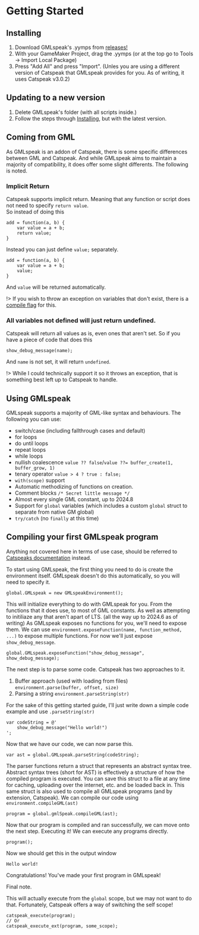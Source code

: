 # Getting Started

## Installing
1. Download GMLspeak's .yymps from [releases!](https://github.com/tabularelf/GMLspeak/releases)
2. With your GameMaker Project, drag the .yymps (or at the top go to Tools -> Import Local Package)
3. Press "Add All" and press "Import". (Unles you are using a different version of Catspeak that GMLspeak provides for you. As of writing, it uses Catspeak v3.0.2)

## Updating to a new version

1. Delete GMLspeak's folder (with all scripts inside.)
2. Follow the steps through [Installing](#installing), but with the latest version.

## Coming from GML

As GMLspeak is an addon of Catspeak, there is some specific differences between GML and Catspeak. And while GMLspeak aims to maintain a majority of compatibility, it does offer some slight differents. The following is noted.

### Implicit Return
Catspeak supports implicit return. Meaning that any function or script does not need to specify `return value`. <br>
So instead of doing this
```gml
add = function(a, b) {
	var value = a + b;
	return value;
}
```
Instead you can just define `value;` separately.
```gml
add = function(a, b) {
	var value = a + b;
	value;
}
```
And `value` will be returned automatically.

!> If you wish to throw an exception on variables that don't exist, there is a [compile flag](gmlspeakenvironment.md?id=compile-flags) for this.

### All variables not defined will just return undefined.
Catspeak will return all values as is, even ones that aren't set.
So if you have a piece of code that does this
```gml
show_debug_message(name);
```
And `name` is not set, it will return `undefined`.

!> While I could technically support it so it throws an exception, that is something best left up to Catspeak to handle.

## Using GMLspeak
GMLspeak supports a majority of GML-like syntax and behaviours. The following you can use:
- switch/case (including fallthrough cases and default)
- for loops
- do until loops
- repeat loops
- while loops
- nullish coalescence `value ?? false`/`value ??= buffer_create(1, buffer_grow, 1)` 
- tenary operator `value > 4 ? true : false;`
- `with(scope)` support
- Automatic methodizing of functions on creation.
- Comment blocks `/* Secret little message */`
- Almost every single GML constant, up to 2024.8
- Support for `global` variables (which includes a custom `global` struct to separate from native GM global)
- `try/catch` (no `finally` at this time)


## Compiling your first GMLspeak program
Anything not covered here in terms of use case, should be referred to [Catspeaks documentation](https://www.katsaii.com/catspeak-lang/3.2.0/hom-welcome.html) instead.

To start using GMLspeak, the first thing you need to do is create the environment itself. GMLspeak doesn't do this automatically, so you will need to specify it.
```gml
global.GMLspeak = new GMLspeakEnvironment();
```
This will initialize everything to do with GMLspeak for you. From the functions that it does use, to most of GML constants. As well as attempting to initiliaze any that aren't apart of LTS. (all the way up to 2024.6 as of writing)
As GMLspeak exposes no functions for you, we'll need to expose them.
We can use `environment.exposeFunction(name, function_method, ...)` to expose multiple functions. For now we'll just expose `show_debug_message`.

```gml
global.GMLspeak.exposeFunction("show_debug_message", show_debug_message);
```

The next step is to parse some code. Catspeak has two approaches to it. 
1. Buffer approach (used with loading from files) `environment.parse(buffer, offset, size)`
2. Parsing a string `environment.parseString(str)`

For the sake of this getting started guide, I'll just write down a simple code example and use `.parseString(str)`
```gml
var codeString = @'
	show_debug_message("Hello world!")
';
```
Now that we have our code, we can now parse this.
```gml
var ast = global.GMLspeak.parseString(codeString);
```
The parser functions return a struct that represents an abstract syntax tree. Abstract syntax trees (short for AST) is effectively a structure of how the compiled program is executed. You can save this struct to a file at any time for caching, uploading over the internet, etc. and be loaded back in.
This same struct is also used to compile all GMLspeak programs (and by extension, Catspeak). We can compile our code using `environment.compileGML(ast)`
```gml
program = global.gmlSpeak.compileGML(ast);
```
Now that our program is compiled and ran successfully, we can move onto the next step. Executing it!
We can execute any programs directly.
```gml
program();
```
Now we should get this in the output window
```
Hello world!
```
Congratulations! You've made your first program in GMLspeak!

Final note. 

This will actually execute from the `global` scope, but we may not want to do that. Fortunately, Catspeak offers a way of switching the self scope!
```gml
catspeak_execute(program);
// Or
catspeak_execute_ext(program, some_scope);
```